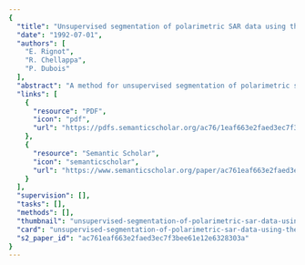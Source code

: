 ```yaml
---
{
  "title": "Unsupervised segmentation of polarimetric SAR data using the covariance matrix",
  "date": "1992-07-01",
  "authors": [
    "E. Rignot",
    "R. Chellappa",
    "P. Dubois"
  ],
  "abstract": "A method for unsupervised segmentation of polarimetric synthetic aperture radar (SAR) data into classes of homogeneous microwave polarimetric backscatter characteristics is presented. Classes of polarimetric backscatter are selected on the basis of a multidimensional fuzzy clustering of the logarithm of the parameters composing the polarimetric covariance matrix. The clustering procedure uses both polarimetric amplitude and phase information, is adapted to the presence of image speckle, and does not require an arbitrary weighting of the different polarimetric channels; it also provides a partitioning of each data sample used for clustering into multiple clusters. Given the classes of polarimetric backscatter, the entire image is classified using a maximum a posteriori polarimetric classifier. Four-look polarimetric SAR complex data of lava flows and of sea ice acquired by the NASA/JPL airborne polarimetric radar (AIRSAR) are segmented using this technique. >",
  "links": [
    {
      "resource": "PDF",
      "icon": "pdf",
      "url": "https://pdfs.semanticscholar.org/ac76/1eaf663e2faed3ec7f3bee61e12e6328303a.pdf"
    },
    {
      "resource": "Semantic Scholar",
      "icon": "semanticscholar",
      "url": "https://www.semanticscholar.org/paper/ac761eaf663e2faed3ec7f3bee61e12e6328303a"
    }
  ],
  "supervision": [],
  "tasks": [],
  "methods": [],
  "thumbnail": "unsupervised-segmentation-of-polarimetric-sar-data-using-the-covariance-matrix-thumb.jpg",
  "card": "unsupervised-segmentation-of-polarimetric-sar-data-using-the-covariance-matrix-card.jpg",
  "s2_paper_id": "ac761eaf663e2faed3ec7f3bee61e12e6328303a"
}
---
```


